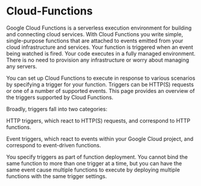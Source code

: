 # Cloud-Functions

Google Cloud Functions is a serverless execution environment for building and connecting cloud services. With Cloud Functions you write simple, single-purpose functions that are attached to events emitted from your cloud infrastructure and services. Your function is triggered when an event being watched is fired. Your code executes in a fully managed environment. There is no need to provision any infrastructure or worry about managing any servers.

You can set up Cloud Functions to execute in response to various scenarios by specifying a trigger for your function. Triggers can be HTTP(S) requests or one of a number of supported events. This page provides an overview of the triggers supported by Cloud Functions.

Broadly, triggers fall into two categories:

HTTP triggers, which react to HTTP(S) requests, and correspond to HTTP functions.

Event triggers, which react to events within your Google Cloud project, and correspond to event-driven functions.

You specify triggers as part of function deployment. You cannot bind the same function to more than one trigger at a time, but you can have the same event cause multiple functions to execute by deploying multiple functions with the same trigger settings.

